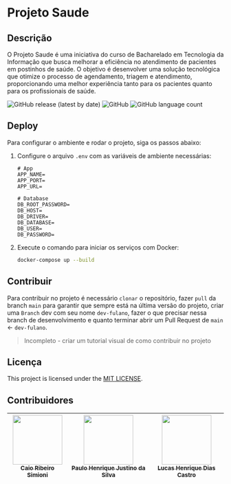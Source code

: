 # Projeto Saude

## Descrição

O Projeto Saude é uma iniciativa do curso de Bacharelado em Tecnologia da Informação que busca melhorar a eficiência no atendimento de pacientes em postinhos de saúde. O objetivo é desenvolver uma solução tecnológica que otimize o processo de agendamento, triagem e atendimento, proporcionando uma melhor experiência tanto para os pacientes quanto para os profissionais de saúde.

![GitHub release (latest by date)](https://img.shields.io/github/v/release/CaioSimioni/projeto-integrador)
![GitHub](https://img.shields.io/github/license/CaioSimioni/projeto-integrador)
![GitHub language count](https://img.shields.io/github/languages/top/CaioSimioni/projeto-integrador?color=blue&label=PHP)

## Deploy

Para configurar o ambiente e rodar o projeto, siga os passos abaixo:

1. Configure o arquivo `.env` com as variáveis de ambiente necessárias:

    ```.env
   # App
    APP_NAME=
    APP_PORT=
    APP_URL=
    
    # Database
    DB_ROOT_PASSWORD=
    DB_HOST=
    DB_DRIVER=
    DB_DATABASE=
    DB_USER=
    DB_PASSWORD=
    ```

2. Execute o comando para iniciar os serviços com Docker:

    ```sh
    docker-compose up --build
    ```

## Contribuir

Para contribuir no projeto é necessário `clonar` o repositório, fazer `pull` da branch `main` para garantir que sempre está na última versão do projeto, criar uma `Branch` dev com seu nome `dev-fulano`, fazer o que precisar nessa branch de desenvolvimento e quanto terminar abrir um Pull Request de `main` <- `dev-fulano`.

> Incompleto - criar um tutorial visual de como contribuir no projeto

## Licença

This project is licensed under the [MIT LICENSE](../LICENSE).

## Contribuidores

| [<img src="https://avatars.githubusercontent.com/u/83130766?v=4" width=115><br><sub>Caio Ribeiro Simioni</sub>](https://github.com/CaioSimioni) |  [<img src="https://avatars.githubusercontent.com/u/170760593?v=4" width=115><br><sub>Paulo Henrique Justino da Silva</sub>](https://github.com/JustinoSilva15) | [<img src="https://avatars.githubusercontent.com/u/146387290?v=4" width=115><br><sub>Lucas Henrique Dias Castro</sub>](https://github.com/lucashdc) |
| :---: | :---: | :---: |

